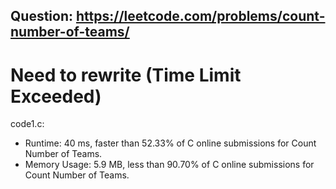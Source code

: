 ## Question: https://leetcode.com/problems/count-number-of-teams/

# Need to rewrite (Time Limit Exceeded)

code1.c:
* Runtime: 40 ms, faster than 52.33% of C online submissions for Count Number of Teams.
* Memory Usage: 5.9 MB, less than 90.70% of C online submissions for Count Number of Teams.
